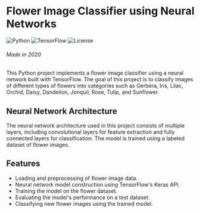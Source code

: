 # Flower Image Classifier using Neural Networks

![Python](https://img.shields.io/badge/Python-3.x-blue)
![TensorFlow](https://img.shields.io/badge/TensorFlow-2.x-orange)
![License](https://img.shields.io/badge/license-MIT-green)

###### Made in 2020

This Python project implements a flower image classifier using a neural network built with TensorFlow. The goal of this project is to classify images of different types of flowers into categories such as Gerbera, Iris, Lilac, Orchid, Daisy, Dandelion, Jonquil, Rose, Tulip, and Sunflower.

## Neural Network Architecture

The neural network architecture used in this project consists of multiple layers, including convolutional layers for feature extraction and fully connected layers for classification. The model is trained using a labeled dataset of flower images.

## Features

- Loading and preprocessing of flower image data.
- Neural network model construction using TensorFlow's Keras API.
- Training the model on the flower dataset.
- Evaluating the model's performance on a test dataset.
- Classifying new flower images using the trained model.
